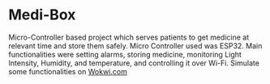 # Medi-Box
Micro-Controller based project which serves patients to get medicine at relevant time and store them safely. Micro Controller used was ESP32. Main functionalities were setting alarms, storing medicine, monitoring Light Intensity, Humidity, and temperature, and controlling it over Wi-Fi. 
Simulate some functionalities on [Wokwi.com](https://wokwi.com/projects/359326661538125825)
